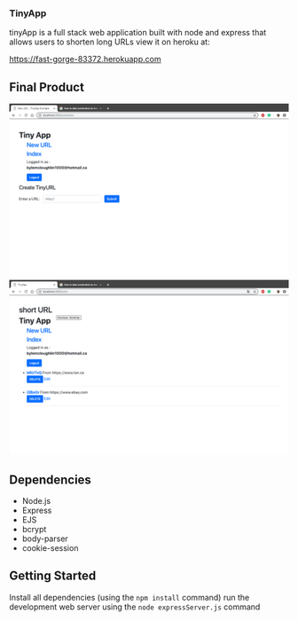 ### TinyApp
tinyApp is a full stack web application built with node and express that allows users to shorten long URLs
view it on heroku at:

https://fast-gorge-83372.herokuapp.com

## Final Product
![`Screenshot of New URLS page`](https://github.com/kylemcloughlin/tinyAppProject/blob/master/docs/newurls.png?raw=true)
![`Screenshot of URLs paGe`](https://github.com/kylemcloughlin/tinyAppProject/blob/master/docs/urlspage.png?raw=true)
## Dependencies 

- Node.js
- Express
- EJS 
- bcrypt
- body-parser
- cookie-session

## Getting Started

Install all dependencies (using the `npm install` command)
run the development web server using the `node expressServer.js` command
